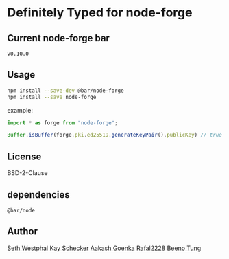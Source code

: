 # Definitely Typed for node-forge

## Current node-forge bar

`v0.10.0`
## Usage

```bash
npm install --save-dev @bar/node-forge
npm install --save node-forge
```

example:
```ts
import * as forge from "node-forge";

Buffer.isBuffer(forge.pki.ed25519.generateKeyPair().publicKey) // true
```
## License
BSD-2-Clause

## dependencies

`@bar/node`

## Author
[Seth Westphal](https://github.com/westy92)
[Kay Schecker](https://github.com/flynetworks)
[Aakash Goenka](https://github.com/a-k-g)
[Rafal2228](https://github.com/rafal2228)
[Beeno Tung](https://github.com/beenotung)
